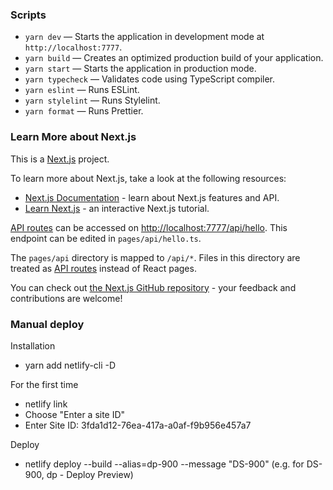 ### Scripts

- `yarn dev` — Starts the application in development mode at `http://localhost:7777`.
- `yarn build` — Creates an optimized production build of your application.
- `yarn start` — Starts the application in production mode.
- `yarn typecheck` — Validates code using TypeScript compiler.
- `yarn eslint` — Runs ESLint.
- `yarn stylelint` — Runs Stylelint.
- `yarn format` — Runs Prettier.

### Learn More about Next.js

This is a [Next.js](https://nextjs.org/) project.

To learn more about Next.js, take a look at the following resources:

- [Next.js Documentation](https://nextjs.org/docs) - learn about Next.js features and API.
- [Learn Next.js](https://nextjs.org/learn) - an interactive Next.js tutorial.

[API routes](https://nextjs.org/docs/api-routes/introduction) can be accessed on [http://localhost:7777/api/hello](http://localhost:7777/api/hello). This endpoint can be edited in `pages/api/hello.ts`.

The `pages/api` directory is mapped to `/api/*`. Files in this directory are treated as [API routes](https://nextjs.org/docs/api-routes/introduction) instead of React pages.

You can check out [the Next.js GitHub repository](https://github.com/vercel/next.js/) - your feedback and contributions are welcome!

### Manual deploy

Installation
- yarn add netlify-cli -D

For the first time
- netlify link
- Choose "Enter a site ID"
- Enter Site ID: 3fda1d12-76ea-417a-a0af-f9b956e457a7

Deploy
- netlify deploy --build --alias=dp-900 --message "DS-900" (e.g. for DS-900, dp - Deploy Preview)
